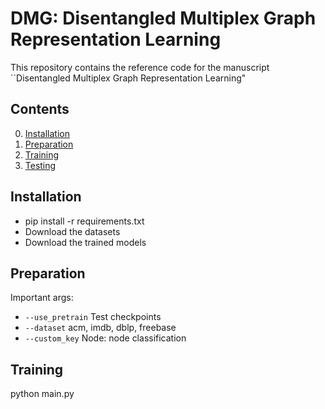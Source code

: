 # DMG: Disentangled Multiplex Graph Representation Learning 

This repository contains the reference code for the manuscript ``Disentangled Multiplex Graph Representation Learning" 

## Contents

0. [Installation](#installation)
0. [Preparation](#Preparation)
0. [Training](#train)
0. [Testing](#test)

## Installation
* pip install -r requirements.txt 
* Download the datasets
* Download the trained models

## Preparation
Important args:
* `--use_pretrain` Test checkpoints
* `--dataset` acm, imdb, dblp, freebase
* `--custom_key` Node: node classification

## Training
python main.py
